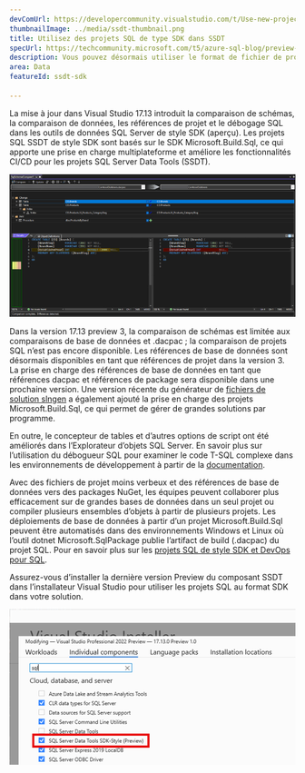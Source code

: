 ```yaml
---
devComUrl: https://developercommunity.visualstudio.com/t/Use-new-project-file-format-for-sqlproj/480461
thumbnailImage: ../media/ssdt-thumbnail.png
title: Utilisez des projets SQL de type SDK dans SSDT
specUrl: https://techcommunity.microsoft.com/t5/azure-sql-blog/preview-release-of-sdk-style-sql-projects-in-visual-studio-2022/ba-p/4240616
description: Vous pouvez désormais utiliser le format de fichier de projet de style SDK dans vos projets SQL Server Data Tools avec des fonctionnalités de débogage SQL et de comparaison de schémas améliorées.
area: Data
featureId: ssdt-sdk

---
```



La mise à jour dans Visual Studio 17.13 introduit la comparaison de schémas, la comparaison de données, les références de projet et le débogage SQL dans les outils de données SQL Server de style SDK (aperçu). Les projets SQL SSDT de style SDK sont basés sur le SDK Microsoft.Build.Sql, ce qui apporte une prise en charge multiplateforme et améliore les fonctionnalités CI/CD pour les projets SQL Server Data Tools (SSDT).

![Comparer les schémas dans SQL Server Data Tools de style SDK](../media/ssdt_preview_schemacompare.png)

Dans la version 17.13 preview 3, la comparaison de schémas est limitée aux comparaisons de base de données et .dacpac ; la comparaison de projets SQL n’est pas encore disponible. Les références de base de données sont désormais disponibles en tant que références de projet dans la version 3. La prise en charge des références de base de données en tant que références dacpac et références de package sera disponible dans une prochaine version. Une version récente du générateur de [fichiers de solution slngen](https://github.com/microsoft/slngen) a également ajouté la prise en charge des projets Microsoft.Build.Sql, ce qui permet de gérer de grandes solutions par programme.

En outre, le concepteur de tables et d’autres options de script ont été améliorés dans l’Explorateur d’objets SQL Server. En savoir plus sur l’utilisation du débogueur SQL pour examiner le code T-SQL complexe dans les environnements de développement à partir de la [documentation](https://learn.microsoft.com/sql/ssdt/debugger/transact-sql-debugger).

Avec des fichiers de projet moins verbeux et des références de base de données vers des packages NuGet, les équipes peuvent collaborer plus efficacement sur de grandes bases de données dans un seul projet ou compiler plusieurs ensembles d’objets à partir de plusieurs projets. Les déploiements de base de données à partir d’un projet Microsoft.Build.Sql peuvent être automatisés dans des environnements Windows et Linux où l’outil dotnet Microsoft.SqlPackage publie l’artifact de build (.dacpac) du projet SQL. Pour en savoir plus sur les [projets SQL de style SDK et DevOps pour SQL](https://aka.ms/sqlprojects).

Assurez-vous d’installer la dernière version Preview du composant SSDT dans l’installateur Visual Studio pour utiliser les projets SQL au format SDK dans votre solution.

![Installer activer la fonctionnalité Preview SSDT](../media/ssdt_preview_installer.png)
